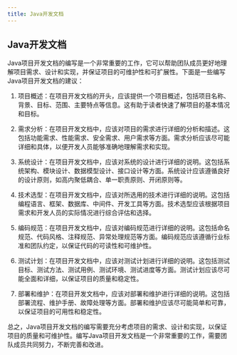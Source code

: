 ```yaml
---
title: Java开发文档
---
```

## Java开发文档

Java项目开发文档的编写是一个非常重要的工作，它可以帮助团队成员更好地理解项目需求、设计和实现，并保证项目的可维护性和可扩展性。下面是一些编写Java项目开发文档的建议：

1. 项目概述：在项目开发文档的开头，应该提供一个项目概述，包括项目名称、背景、目标、范围、主要特点等信息。这有助于读者快速了解项目的基本情况和目标。

2. 需求分析：在项目开发文档中，应该对项目的需求进行详细的分析和描述。这包括功能需求、性能需求、安全需求、用户需求等方面。需求分析应该尽可能详细和具体，以便开发人员能够准确地理解需求和实现。

3. 系统设计：在项目开发文档中，应该对系统的设计进行详细的说明。这包括系统架构、模块设计、数据模型设计、接口设计等方面。系统设计应该遵循良好的设计原则，如高内聚低耦合、单一职责原则、开闭原则等。

4. 技术选型：在项目开发文档中，应该对所选用的技术进行详细的说明。这包括编程语言、框架、数据库、中间件、开发工具等方面。技术选型应该根据项目需求和开发人员的实际情况进行综合评估和选择。

5. 编码规范：在项目开发文档中，应该对编码规范进行详细的说明。这包括命名规范、代码风格、注释规范、异常处理规范等方面。编码规范应该遵循行业标准和团队约定，以保证代码的可读性和可维护性。

6. 测试计划：在项目开发文档中，应该对测试计划进行详细的说明。这包括测试目标、测试方法、测试用例、测试环境、测试进度等方面。测试计划应该尽可能全面和详细，以保证项目的质量和稳定性。

7. 部署和维护：在项目开发文档中，应该对部署和维护进行详细的说明。这包括部署流程、维护手册、故障处理等方面。部署和维护应该尽可能简单和可靠，以保证项目的可用性和稳定性。

总之，Java项目开发文档的编写需要充分考虑项目的需求、设计和实现，以保证项目的质量和可维护性。编写Java项目开发文档是一个非常重要的工作，需要团队成员共同努力，不断完善和改进。


